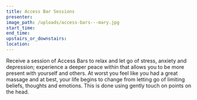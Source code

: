 ```yaml
---
title: Access Bar Sessions
presenter:
image_path: /uploads/access-bars---mary.jpg
start_time:
end_time:
upstairs_or_downstairs:
location:
---
```


Receive a session of Access Bars to relax and let go of stress, anxiety and depression; experience a deeper peace within that allows you to be more present with yourself and others. At worst you feel like you had a great massage and at best, your life begins to change from letting go of limiting beliefs, thoughts and emotions. This is done using gently touch on points on the head. &nbsp;